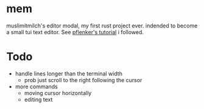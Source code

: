 # mem
muslimitmilch's editor modal, my first rust project ever. indended to become a small tui text editor. See [pflenker's tutorial](https://github.com/pflenker/hecto-tutorial) i followed.

# Todo

- handle lines longer than the terminal width
    - prob just scroll to the right following the cursor
- more commands
    - moving cursor horizontally
    - editing text
